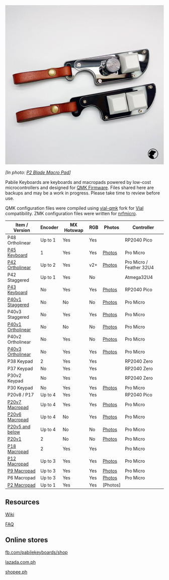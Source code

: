 <picture>
<img src="https://github.com/pabile/Pabile-Keyboards/blob/main/img/p2-blade-08.jpg" width="600">
</picture>

_[In photo: [P2 Blade Macro Pad](https://github.com/pabile/Pabile-Keyboards/wiki/P2-Macropad)]_

Pabile Keyboards are keyboards and macropads powered by low-cost microcontrollers and designed for [QMK Firmware](https://qmk.fm/). Files shared here are backups and may be a work in progress. Please take time to review before use. 

QMK configuration files were compiled using [vial-qmk](https://github.com/vial-kb/vial-qmk) fork for [Vial](https://get.vial.today/) compatibility. ZMK configuration files were written for [nrfmicro](https://github.com/joric/nrfmicro). 

| Item / Version |                                                              Encoder | MX Hotswap | RGB |  Photos | Controller |
|---|---|---|---|---|---|
| P48 Ortholinear                                                                 | Up to 1   | Yes | Yes  |    | RP2040 Pico |
| [P45 Keyboard](https://github.com/pabile/Pabile-Keyboards/wiki/P45-Keyboard)    | 1   | Yes | Yes |  [Photos](https://photos.app.goo.gl/VNbTBTBJWnnbAinH7)  | Pro Micro |
| [P42 Ortholinear](https://github.com/pabile/Pabile-Keyboards/wiki/P42-Keyboard)    | Up to 2   | Yes | v2+ |  [Photos](https://photos.app.goo.gl/NcJWtpGZqN76djiB9) | Pro Micro / Feather 32U4 |
| P42 Staggered                                                                | Up to 1   | Yes | No  |    | Atmega32U4 |
| [P43 Keyboard](https://github.com/pabile/Pabile-Keyboards/wiki/P43-Keyboard) | No  | Yes | Yes |  [Photos](https://photos.app.goo.gl/vbUMdj54KEcmAFvv6)  | RP2040 Pico |
| [P40v1 Staggered](https://github.com/pabile/Pabile-Keyboards/tree/main/pcb/p40) | No  | No  | No  |  [Photos](https://photos.app.goo.gl/6xHZjM5DsnhwzV3p6) | Pro Micro |
| P40v3 Staggered                                                                 | No  | Yes | Yes |  [Photos](https://photos.app.goo.gl/6xHZjM5DsnhwzV3p6) | Pro Micro |
| [P40v1 Ortholinear](https://github.com/pabile/Pabile-Keyboards/wiki/P40-Keyboards)    | No  | No  | No  |  [Photos](https://photos.app.goo.gl/6xHZjM5DsnhwzV3p6) | Pro Micro |
| P40v2 Ortholinear                                                               | No  | Yes | No  |  [Photos](https://photos.app.goo.gl/6xHZjM5DsnhwzV3p6) | Pro Micro |
| [P40v3 Ortholinear](https://github.com/pabile/Pabile-Keyboards/wiki/P40-Keyboards)    | No  | Yes | Yes |  [Photos](https://photos.app.goo.gl/6xHZjM5DsnhwzV3p6) | Pro Micro |
| P38 Keypad    | 2   | Yes | Yes |  | RP2040 Zero |
| P37 Keypad    | No   | Yes | Yes |  | RP2040 Zero |
| P30v2 Keypad    | No   | Yes | Yes |  | RP2040 Zero |
| P30 Keypad    | No   | Yes | Yes |  [Photos](https://photos.app.goo.gl/R3ZBRCTeHRMkTe2N9)  | Pro Micro |
| P20v8 / P17   | Up to 4   | Yes | Yes |  | RP2040 Pico |
| [P20v7 Macropad](https://github.com/pabile/Pabile-Keyboards/wiki/P20-Macropad)  | Up to 4   | Yes | Yes |  [Photos](https://photos.app.goo.gl/ApguJkpue5pcLiNa9) | Pro Micro |
| [P20v6 Macropad](https://github.com/pabile/Pabile-Keyboards/wiki/P20-Macropad)  | Up to 4   | No  | Yes |  [Photos](https://photos.app.goo.gl/ApguJkpue5pcLiNa9) | Pro Micro |
| [P20v5 and below](https://github.com/pabile/Pabile-Keyboards/wiki/P20-Macropad) | Up to 4   | No  | No  |  [Photos](https://photos.app.goo.gl/ApguJkpue5pcLiNa9) | Pro Micro |
| [P20v1](https://github.com/pabile/Pabile-Keyboards/wiki/P20-Macropad)           | 2   | No  | No  |  [Photos](https://photos.app.goo.gl/ApguJkpue5pcLiNa9) | Pro Micro |
| [P18 Macropad](https://github.com/pabile/Pabile-Keyboards/tree/main/pcb/p18)    | 2   | Yes | Yes |   | Pro Micro |
| [P12 Macropad](https://github.com/pabile/Pabile-Keyboards/wiki/P12-Macropad)    | Up to 3   | Yes | Yes |  [Photos](https://photos.app.goo.gl/p5q8qHEdS5mUjZWX9) | Pro Micro |
| [P9 Macropad](https://github.com/pabile/Pabile-Keyboards/wiki/P9-Macropad)      | Up to 3   | Yes | Yes |  [Photos](https://photos.app.goo.gl/RfAVnaHXKFZtiGJy8) | Pro Micro |
| P6 Macropad    | Up to 3   | Yes | Yes |  [Photos](https://photos.app.goo.gl/Ykhp94uJLqxe7Byx8) | Pro Micro |
| [P2 Macropad](https://github.com/pabile/Pabile-Keyboards/wiki/P2-Macropad)      | Up to 1   | Yes | Yes |  [Photos]

## Resources
[Wiki](https://github.com/pabile/Pabile-Keyboards/wiki)

[FAQ](https://sites.google.com/site/pabile/faq) 

## Online stores
[fb.com/pabilekeyboards/shop](https://fb.com/pabilekeyboards/shop) 

[lazada.com.ph](https://lazada.com.ph/pabile) 

[shopee.ph](https://shopee.ph/pabilekeyboards) 

